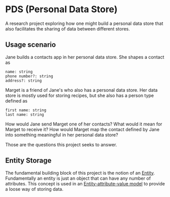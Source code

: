 # PDS (Personal Data Store)

A research project exploring how one might build a personal data store that also facilitates the sharing of data between different stores.

## Usage scenario

Jane builds a contacts app in her personal data store. She shapes a contact as

```
name: string
phone number?: string
address?: string
```

Marget is a friend of Jane's who also has a personal data store. Her data store is mostly used for storing recipes, but she also
has a person type defined as

```
first name: string
last name: string
```

How would Jane send Marget one of her contacts? What would it mean for Marget to receive it? How would Marget map the contact defined
by Jane into something meaningful in her personal data store?

Those are the questions this project seeks to answer.

## Entity Storage

The fundamental building block of this project is the notion of an [Entity](https://en.wikipedia.org/wiki/Entity#In_computer_science). Fundamentally
an entity is just an object that can have any number of attributes. This concept is used in an [Entity-attribute-value model](https://en.wikipedia.org/wiki/Entity%E2%80%93attribute%E2%80%93value_model) to provide a loose way of storing data.
